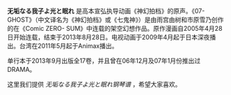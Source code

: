 

**无垢なる我子よ光と眠れ**
是高本宣弘执导动画《神幻拍档》的原声。《07-GHOST》（中文译名为《神幻拍档》或《七鬼神》）是由雨宫由树和市原雪乃创作的在《Comic ZERO-
SUM》中连载的架空幻想作品。原作漫画自2005年4月28日开始连载，结束于2013年8月28日。电视动画于2009年4月起于日本深夜播出。台湾在2011年5月起于Animax播出。

  
单行本于2013年9月出版全17卷，并且曾在06年12月及07年1月份推出过DRAMA。

  
这里我们提供 _无垢なる我子よ光と眠れ钢琴谱_ ，希望大家喜欢。


